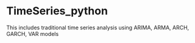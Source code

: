 # TimeSeries_python
This includes traditional time series analysis using ARIMA, ARMA, ARCH, GARCH, VAR models
